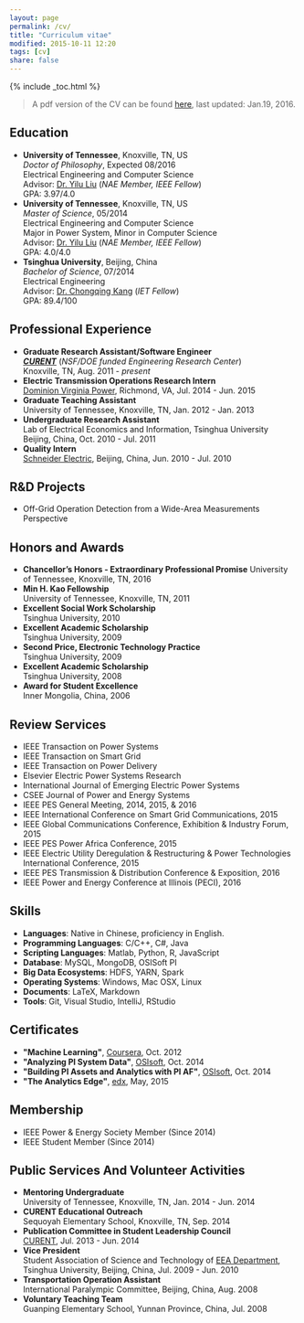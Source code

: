 ```yaml
---
layout: page
permalink: /cv/
title: "Curriculum vitae"
modified: 2015-10-11 12:20
tags: [cv]
share: false
---
```


{% include _toc.html %}

> A pdf version of the CV can be found [here](/docs/cv.pdf), last updated: Jan.19, 2016.

## Education
- **University of Tennessee**, Knoxville, TN, US  
  *Doctor of Philosophy*,  Expected 08/2016  
  Electrical Engineering and Computer Science  
  Advisor: [Dr. Yilu Liu](http://www.eecs.utk.edu/people/faculty/liu) (*NAE Member, IEEE Fellow*)  
  GPA: 3.97/4.0  
- **University of Tennessee**, Knoxville, TN, US  
  *Master of Science*, 05/2014  
  Electrical Engineering and Computer Science  
  Major in Power System, Minor in Computer Science  
  Advisor: [Dr. Yilu Liu](http://www.eecs.utk.edu/people/faculty/liu) (*NAE Member, IEEE Fellow*)  
  GPA: 4.0/4.0  
- **Tsinghua University**, Beijing, China  
  *Bachelor of Science*, 07/2014  
  Electrical Engineering  
  Advisor: [Dr. Chongqing Kang](http://www.eea.tsinghua.edu.cn/cn/faculties/cqkang) (*IET Fellow*)  
  GPA: 89.4/100  

## Professional Experience
- **Graduate Research Assistant/Software Engineer**  
  [***CURENT***](http://curent.utk.edu/) (*NSF/DOE funded Engineering Research Center*)  
  Knoxville, TN, Aug. 2011 - *present*  
- **Electric Transmission Operations Research Intern**  
  [Dominion Virginia Power](https://en.wikipedia.org/wiki/Dominion_Resources), Richmond, VA, Jul. 2014 - Jun. 2015  
- **Graduate Teaching Assistant**  
  University of Tennessee, Knoxville, TN, Jan. 2012 - Jan. 2013  
- **Undergraduate Research Assistant**  
  Lab of Electrical Economics and Information, Tsinghua University  
  Beijing, China, Oct. 2010 - Jul. 2011  
- **Quality Intern**  
  [Schneider Electric](http://www.schneider-electric.com/b2b/en/solutions/for-business/smart-cities/explore-our-offer/), Beijing, China, Jun. 2010 - Jul. 2010  

## R&D Projects
- Off-Grid Operation Detection from a Wide-Area Measurements Perspective

## Honors and Awards
- **Chancellor’s Honors - Extraordinary Professional Promise**
University of Tennessee, Knoxville, TN, 2016
- **Min H. Kao Fellowship**  
University of Tennessee, Knoxville, TN, 2011  
- **Excellent Social Work Scholarship**  
Tsinghua University, 2010  
- **Excellent Academic Scholarship**  
Tsinghua University, 2009  
- **Second Price, Electronic Technology Practice**  
Tsinghua University, 2009  
- **Excellent Academic Scholarship**  
Tsinghua University, 2008  
- **Award for Student Excellence**  
Inner Mongolia, China, 2006

## Review Services
- IEEE Transaction on Power Systems
- IEEE Transaction on Smart Grid
- IEEE Transaction on Power Delivery
- Elsevier Electric Power Systems Research
- International Journal of Emerging Electric Power Systems
- CSEE Journal of Power and Energy Systems
- IEEE PES General Meeting, 2014, 2015, & 2016
- IEEE International Conference on Smart Grid Communications, 2015
- IEEE Global Communications Conference, Exhibition & Industry Forum, 2015
- IEEE PES Power Africa Conference, 2015
- IEEE Electric Utility Deregulation & Restructuring & Power Technologies International Conference, 2015
- IEEE PES Transmission & Distribution Conference & Exposition, 2016
- IEEE Power and Energy Conference at Illinois (PECI), 2016

## Skills
- **Languages**: Native in Chinese, proficiency in English.
- **Programming Languages**: C/C++, C#, Java
- **Scripting Languages**: Matlab, Python, R, JavaScript
- **Database**: MySQL, MongoDB, OSISoft PI
- **Big Data Ecosystems**: HDFS, YARN, Spark
- **Operating Systems**: Windows, Mac OSX, Linux
- **Documents**: LaTeX, Markdown
- **Tools**: Git, Visual Studio, IntelliJ, RStudio  

## Certificates
- **"Machine Learning"**, [Coursera](https://www.coursera.org/maestro/api/certificate/get_certificate?course_id=152), Oct. 2012
- **"Analyzing PI System Data"**, [OSIsoft](http://www.osisoft.com/), Oct. 2014  
- **"Building PI Assets and Analytics with PI AF"**, [OSIsoft](http://www.osisoft.com/), Oct. 2014
- **"The Analytics Edge"**, [edx](https://s3.amazonaws.com/verify.edx.org/downloads/5ff3b62349c8439d82cb3600c1f6b1b5/Certificate.pdf), May, 2015  

## Membership
- IEEE Power & Energy Society Member  (Since 2014)
- IEEE Student Member				  (Since 2014)

## Public Services And Volunteer Activities
- **Mentoring Undergraduate**  
  University of Tennessee, Knoxville, TN, Jan. 2014 - Jun. 2014  
- **CURENT Educational Outreach**  
  Sequoyah Elementary School, Knoxville, TN, Sep. 2014  
- **Publication Committee in Student Leadership Council**  
  [CURENT](http://curent.utk.edu), Jul. 2013 - Jun. 2014  
- **Vice President**  
  Student Association of Science and Technology of [EEA Department](http://www.eea.tsinghua.edu.cn/publish/eeaen/index.html), Tsinghua University, Beijing, China, Jul. 2009 - Jun. 2010  
- **Transportation Operation Assistant**  
  International Paralympic Committee, Beijing, China, Aug. 2008  
- **Voluntary Teaching Team**  
  Guanping Elementary School, Yunnan Province, China, Jul. 2008
